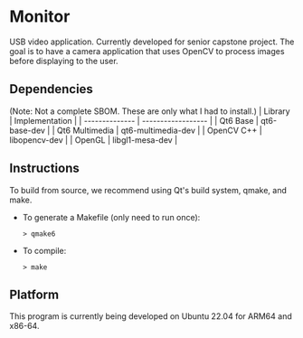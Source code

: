 # Monitor
USB video application. Currently developed for senior capstone project. The goal is to have a camera application that uses OpenCV to process images before displaying to the user.

## Dependencies
(Note: Not a complete SBOM. These are only what I had to install.)
| Library        | Implementation     |
| -------------- | ------------------ |
| Qt6 Base       | qt6-base-dev       |
| Qt6 Multimedia | qt6-multimedia-dev |
| OpenCV C++     | libopencv-dev      |
| OpenGL         | libgl1-mesa-dev    |

## Instructions
To build from source, we recommend using Qt's build system, qmake, and make.
* To generate a Makefile (only need to run once):
  ```
  > qmake6
  ```
* To compile:
  ```
  > make
  ```

## Platform
This program is currently being developed on Ubuntu 22.04 for ARM64 and x86-64.

